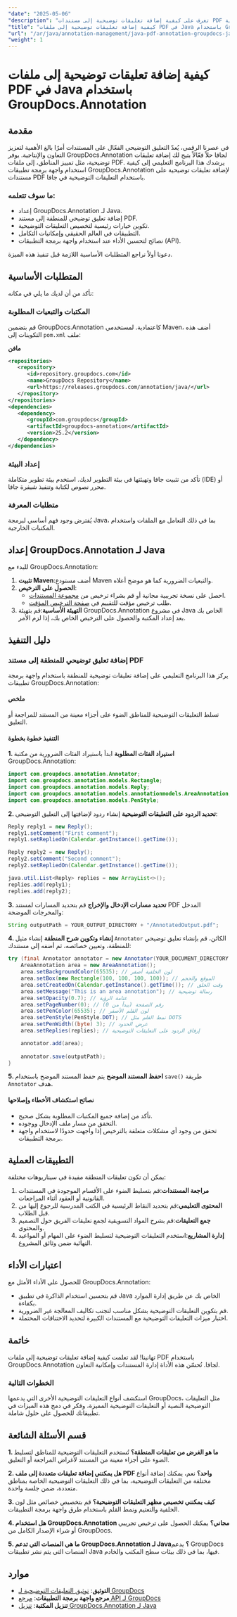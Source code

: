 ```yaml
---
"date": "2025-05-06"
"description": "تعرف على كيفية إضافة تعليقات توضيحية إلى مستندات PDF بكفاءة من خلال تمييز المناطق باستخدام واجهة برمجة التطبيقات القوية GroupDocs.Annotation الخاصة بـ Java، مما يعزز التعاون والإنتاجية."
"title": "كيفية إضافة تعليقات توضيحية إلى ملفات PDF في Java باستخدام GroupDocs.Annotation"
"url": "/ar/java/annotation-management/java-pdf-annotation-groupdocs-java/"
"weight": 1
---
```


# كيفية إضافة تعليقات توضيحية إلى ملفات PDF في Java باستخدام GroupDocs.Annotation

## مقدمة

في عصرنا الرقمي، يُعدّ التعليق التوضيحي الفعّال على المستندات أمرًا بالغ الأهمية لتعزيز التعاون والإنتاجية. يوفر GroupDocs.Annotation لجافا حلاً فعّالاً يتيح لك إضافة تعليقات توضيحية، مثل تمييز المناطق، إلى ملفات PDF. يرشدك هذا البرنامج التعليمي إلى كيفية استخدام واجهة برمجة تطبيقات GroupDocs.Annotation لإضافة تعليقات توضيحية على مستندات PDF باستخدام التعليقات التوضيحية في جافا.

### ما سوف تتعلمه:
- إعداد GroupDocs.Annotation لـ Java.
- إضافة تعليق توضيحي للمنطقة إلى مستند PDF.
- تكوين خيارات رئيسية لتخصيص التعليقات التوضيحية.
- التطبيقات في العالم الحقيقي وإمكانيات التكامل.
- نصائح لتحسين الأداء عند استخدام واجهة برمجة التطبيقات (API).

دعونا أولاً نراجع المتطلبات الأساسية اللازمة قبل تنفيذ هذه الميزة.

## المتطلبات الأساسية

تأكد من أن لديك ما يلي في مكانه:

### المكتبات والتبعيات المطلوبة
قم بتضمين GroupDocs.Annotation كاعتمادية. لمستخدمي Maven، أضف هذه التكوينات إلى `pom.xml` ملف:

**مافن**
```xml
<repositories>
   <repository>
      <id>repository.groupdocs.com</id>
      <name>GroupDocs Repository</name>
      <url>https://releases.groupdocs.com/annotation/java/</url>
   </repository>
</repositories>
<dependencies>
   <dependency>
      <groupId>com.groupdocs</groupId>
      <artifactId>groupdocs-annotation</artifactId>
      <version>25.2</version>
   </dependency>
</dependencies>
```

### إعداد البيئة
تأكد من تثبيت جافا وتهيئتها في بيئة التطوير لديك. استخدم بيئة تطوير متكاملة (IDE) أو محرر نصوص لكتابة وتنفيذ شيفرة جافا.

### متطلبات المعرفة
يُفترض وجود فهم أساسي لبرمجة Java، بما في ذلك التعامل مع الملفات واستخدام المكتبات الخارجية.

## إعداد GroupDocs.Annotation لـ Java

للبدء مع GroupDocs.Annotation:
1. **تثبيت Maven**:أضف مستودع Maven والتبعيات الضرورية كما هو موضح أعلاه.
2. **الحصول على الترخيص**:
   - احصل على نسخة تجريبية مجانية أو قم بشراء ترخيص من [مجموعة المستندات](https://purchase.groupdocs.com/buy).
   - طلب ترخيص مؤقت للتقييم في [صفحة الترخيص المؤقت](https://purchase.groupdocs.com/temporary-license/).
3. **التهيئة الأساسية**:قم بتهيئة GroupDocs.Annotation في مشروع Java الخاص بك بعد إعداد المكتبة والحصول على الترخيص الخاص بك، إذا لزم الأمر.

## دليل التنفيذ

### إضافة تعليق توضيحي للمنطقة إلى مستند PDF

يركز هذا البرنامج التعليمي على إضافة تعليقات توضيحية للمنطقة باستخدام واجهة برمجة تطبيقات GroupDocs.Annotation:

#### ملخص
تسلط التعليقات التوضيحية للمناطق الضوء على أجزاء معينة من المستند للمراجعة أو التعليق.

#### التنفيذ خطوة بخطوة
**1. استيراد الفئات المطلوبة**
ابدأ باستيراد الفئات الضرورية من مكتبة GroupDocs.Annotation:
```java
import com.groupdocs.annotation.Annotator;
import com.groupdocs.annotation.models.Rectangle;
import com.groupdocs.annotation.models.Reply;
import com.groupdocs.annotation.models.annotationmodels.AreaAnnotation;
import com.groupdocs.annotation.models.PenStyle;
```
**2. تحديد الردود على التعليقات التوضيحية**
إنشاء ردود لإضافتها إلى التعليق التوضيحي:
```java
Reply reply1 = new Reply();
reply1.setComment("First comment");
reply1.setRepliedOn(Calendar.getInstance().getTime());

Reply reply2 = new Reply();
reply2.setComment("Second comment");
reply2.setRepliedOn(Calendar.getInstance().getTime());

java.util.List<Reply> replies = new ArrayList<>();
replies.add(reply1);
replies.add(reply2);
```
**3. تحديد مسارات الإدخال والإخراج**
قم بتحديد المسارات لمستند PDF المدخل والمخرجات الموضحة:
```java
String outputPath = YOUR_OUTPUT_DIRECTORY + "/AnnotatedOutput.pdf";
```
**4. إنشاء وتكوين شرح المنطقة**
إنشاء مثيل `Annotator` الكائن، قم بإنشاء تعليق توضيحي للمنطقة، وتعيين خصائصه، ثم أضفه إلى مستندك:
```java
try (final Annotator annotator = new Annotator(YOUR_DOCUMENT_DIRECTORY + "/InputDocument.pdf")) {
    AreaAnnotation area = new AreaAnnotation();
    area.setBackgroundColor(65535); // لون الخلفية أصفر
    area.setBox(new Rectangle(100, 100, 100, 100)); // الموقع والحجم
    area.setCreatedOn(Calendar.getInstance().getTime()); // وقت الخلق
    area.setMessage("This is an area annotation"); // رسالة توضيحية
    area.setOpacity(0.7); // عتامة الرؤية
    area.setPageNumber(0); // رقم الصفحة (يبدأ من 0)
    area.setPenColor(65535); // لون القلم الأصفر
    area.setPenStyle(PenStyle.DOT); // نمط القلم مثل DOTS
    area.setPenWidth((byte) 3); // عرض الحدود
    area.setReplies(replies); // إرفاق الردود على التعليقات التوضيحية

    annotator.add(area);
    
    annotator.save(outputPath);
}
```
**5. احفظ المستند الموضح**
يتم حفظ المستند الموضح باستخدام `save()` طريقة `Annotator` هدف.

#### نصائح استكشاف الأخطاء وإصلاحها
- تأكد من إضافة جميع المكتبات المطلوبة بشكل صحيح.
- التحقق من مسار ملف الإدخال ووجوده.
- تحقق من وجود أي مشكلات متعلقة بالترخيص إذا واجهت حدودًا لاستخدام واجهة برمجة التطبيقات.

## التطبيقات العملية

يمكن أن تكون تعليقات المنطقة مفيدة في سيناريوهات مختلفة:
1. **مراجعة المستندات**:قم بتسليط الضوء على الأقسام الموجودة في المستندات القانونية أو العقود أثناء المراجعات.
2. **المحتوى التعليمي**:قم بتحديد النقاط الرئيسية في الكتب المدرسية للرجوع إليها من قبل الطلاب.
3. **جمع التعليقات**:قم بشرح المواد التسويقية لجمع تعليقات الفريق حول التصميم والمحتوى.
4. **إدارة المشاريع**:استخدم التعليقات التوضيحية لتسليط الضوء على المهام أو المواعيد النهائية ضمن وثائق المشروع.

## اعتبارات الأداء
للحصول على الأداء الأمثل مع GroupDocs.Annotation:
- قم بتحسين استخدام الذاكرة في تطبيق Java الخاص بك عن طريق إدارة الموارد بكفاءة.
- قم بتكوين التعليقات التوضيحية بشكل مناسب لتجنب تكاليف المعالجة غير الضرورية.
- اختبار ميزات التعليقات التوضيحية مع المستندات الكبيرة لتحديد الاختناقات المحتملة.

## خاتمة

تهانينا! لقد تعلمت كيفية إضافة تعليقات توضيحية إلى ملفات PDF باستخدام GroupDocs.Annotation لجافا. تُحسّن هذه الأداة إدارة المستندات وإمكانية التعاون.

### الخطوات التالية
استكشف أنواع التعليقات التوضيحية الأخرى التي يدعمها GroupDocs، مثل التعليقات التوضيحية النصية أو التعليقات التوضيحية المميزة، وفكر في دمج هذه الميزات في تطبيقاتك للحصول على حلول شاملة.

## قسم الأسئلة الشائعة
**1. ما هو الغرض من تعليقات المنطقة؟**
تُستخدم التعليقات التوضيحية للمناطق لتسليط الضوء على أجزاء معينة من المستند لأغراض المراجعة أو التعليق.

**2. هل يمكنني إضافة تعليقات متعددة إلى ملف PDF واحد؟**
نعم، يمكنك إضافة أنواع مختلفة من التعليقات التوضيحية، بما في ذلك التعليقات التوضيحية الخاصة بمناطق متعددة، ضمن جلسة واحدة.

**3. كيف يمكنني تخصيص مظهر التعليقات التوضيحية؟**
قم بتخصيص خصائص مثل لون الخلفية والتعتيم ونمط القلم باستخدام طرق واجهة برمجة التطبيقات.

**4. هل استخدام GroupDocs.Annotation مجاني؟**
يمكنك الحصول على ترخيص تجريبي أو شراء الإصدار الكامل من GroupDocs.

**5. ما هي المنصات التي تدعم GroupDocs.Annotation لـ Java؟**
يدعم GroupDocs المنصات التي يتم نشر تطبيقات Java فيها، بما في ذلك بيئات سطح المكتب والخادم.

## موارد
- **التوثيق**: [توثيق التعليقات التوضيحية لـ GroupDocs](https://docs.groupdocs.com/annotation/java/)
- **مرجع واجهة برمجة التطبيقات**: [مرجع API لـ GroupDocs](https://reference.groupdocs.com/annotation/java/)
- **تنزيل المكتبة**: [تنزيل GroupDocs.Annotation لـ Java](https://downloads.groupdocs.com/annotation/java/)